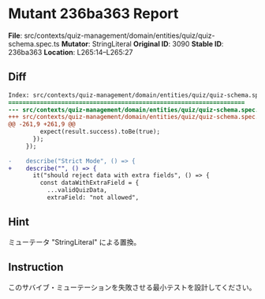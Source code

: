 # Mutant 236ba363 Report

**File**: src/contexts/quiz-management/domain/entities/quiz/quiz-schema.spec.ts
**Mutator**: StringLiteral
**Original ID**: 3090
**Stable ID**: 236ba363
**Location**: L265:14–L265:27

## Diff

```diff
Index: src/contexts/quiz-management/domain/entities/quiz/quiz-schema.spec.ts
===================================================================
--- src/contexts/quiz-management/domain/entities/quiz/quiz-schema.spec.ts	original
+++ src/contexts/quiz-management/domain/entities/quiz/quiz-schema.spec.ts	mutated #3090
@@ -261,9 +261,9 @@
         expect(result.success).toBe(true);
       });
     });
 
-    describe("Strict Mode", () => {
+    describe("", () => {
       it("should reject data with extra fields", () => {
         const dataWithExtraField = {
           ...validQuizData,
           extraField: "not allowed",
```

## Hint

ミューテータ "StringLiteral" による置換。

## Instruction

このサバイブ・ミューテーションを失敗させる最小テストを設計してください。
